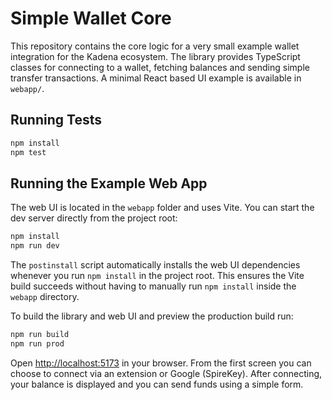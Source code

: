 # Simple Wallet Core

This repository contains the core logic for a very small example wallet
integration for the Kadena ecosystem. The library provides TypeScript
classes for connecting to a wallet, fetching balances and sending simple
transfer transactions. A minimal React based UI example is available in
`webapp/`.

## Running Tests

```bash
npm install
npm test
```

## Running the Example Web App

The web UI is located in the `webapp` folder and uses Vite. You can
start the dev server directly from the project root:

```bash
npm install
npm run dev
```

The `postinstall` script automatically installs the web UI dependencies
whenever you run `npm install` in the project root. This ensures the
Vite build succeeds without having to manually run `npm install` inside
the `webapp` directory.

To build the library and web UI and preview the production build run:

```bash
npm run build
npm run prod
```

Open <http://localhost:5173> in your browser. From the first screen you
can choose to connect via an extension or Google (SpireKey). After
connecting, your balance is displayed and you can send funds using a
simple form.
